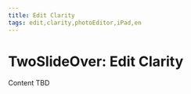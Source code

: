 ```yaml
---
title: Edit Clarity
tags: edit,clarity,photoEditor,iPad,en
---
```


# TwoSlideOver: Edit Clarity

Content TBD
